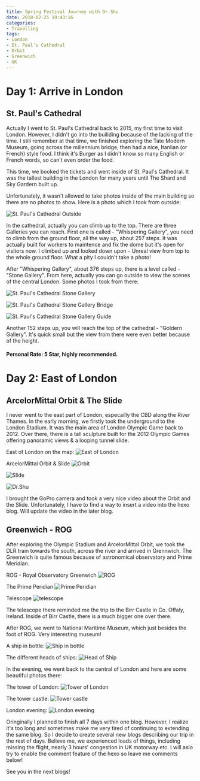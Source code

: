 ```yaml
---
title: Spring Festival Journey with Dr.Shu
date: 2018-02-25 19:43:16
categories: 
- Travelling
tags:
- London
- St. Paul's Cathedral
- Orbit
- Greenwich
- UK
---
```


# Day 1: Arrive in London

## St. Paul's Cathedral

Actually I went to St. Paul's Cathedral back to 2015, my first time to visit London. However, I didn't go into the builiding because of the lacking of the time. I still remember at that time, we finished exploring the Tate Modern Museum, going across the millennium bridge, then had a nice, Itanlian (or French) style food. I think it's Burger as I didn't know so many English or French words, so can't even order the food.

<!-- more -->

This time, we booked the tickets and went inside of St. Paul's Cathedral. It was the tallest building in the London for many years until The Shard and Sky Gardern built up.

Unfortunately, it wasn't allowed to take photos inside of the main building so there are no photos to show. Here is a photo which I took from outside:

![St. Paul's Cathedral Outside](St-Paul-Cathedral-Outside.jpg)

In the cathedral, actually you can climb up to the top. There are three Galleries you can reach. First one is called - "Whispering Gallery", you need to climb from the ground floor, all the way up, about 257 steps. It was actually built for workers to maintence and fix the dome but it's open for visitors now. I climbed up and looked down upon - Unreal view from top to the whole ground floor. What a pity I couldn't take a photo!

After "Whispering Gallery", about 376 steps up, there is a level called - "Stone Gallery". From here, actually you can go outside to view the scenes of the central London. Some photos I took from there:

![St. Paul's Cathedral Stone Gallery](St-Paul-Stone-Gallery.jpg)

![St. Paul's Cathedral Stone Gallery Bridge](St-Paul-Stone-Gallery-bridge.jpg)

![St. Paul's Cathedral Stone Gallery Guide](St-Paul-Stone-Gallery-Intro.jpg)

Another 152 steps up, you will reach the top of the cathedral - "Goldern Gallery". It's quick small but the view from there were even better because of the height.

#### Personal Rate: 5 Star, highly recommended.

# Day 2: East of London

## ArcelorMittal Orbit & The Slide

I never went to the east part of London, especailly the CBD along the River Thames. In the early morning, we firstly took the underground to the London Stadium. It was the main area of London Olympic Game back to 2012. Over there, there is a tall sculpture built for the 2012 Olympic Games offering panoramic views & a looping tunnel slide.

East of London on the map:
![East of London](East-London.png)

ArcelorMittal Orbit & Slide
![Orbit](Orbit.jpg)

![Slide](Slide-Orbit.jpg)

![Dr.Shu](Dr.Shu.jpg)

I brought the GoPro camera and took a very nice video about the Orbit and the Slide. Unfortunately, I have to find a way to insert a video into the hexo blog. Will update the video in the later blog.

## Greenwich - ROG

After exploring the Olympic Stadium and ArcelorMittal Orbit, we took the DLR train towards the south, across the river and arrived in Grennwich. The Greenwich is quite famous because of astronomical observatory and Prime Meridian. 

ROG - Royal Observatory Greenwich
![ROG](ROG.jpg)

The Prime Peridian
![Prime Peridian](prime-meridian.jpg)

Telescope
![telescope](telescope.jpg)

The telescope there reminded me the trip to the Birr Castle in Co. Offaly, Ireland. Inside of Birr Castle, there is a much bigger one over there.

After ROG, we went to National Maritime Museum, which just besides the foot of ROG. Very interesting museum!

A ship in bottle:
![Ship in bottle](ship-in-bottle.jpg)

The different heads of ships:
![Head of Ship](ship-head.jpg)

In the evening, we went back to the central of London and here are some beautiful photos there:

The tower of London:
![Tower of London](tower-of-london.jpg)

The tower castle:
![Tower castle](tower-castle.jpg)

London evening:
![London evening](london-evening.jpg)

Oringinally I planned to finish all 7 days within one blog. However, I realize it's too long and sometimes make me very tired of continuing to extending the same blog. So I decide to create several new blogs describing our trip in the rest of days. Believe me, we experienced loads of things, including missing the flight, nearly 3 hours' congestion in UK motorway etc. I will aslo try to enable the comment feature of the hexo so leave me comments below!

See you in the next blogs!
